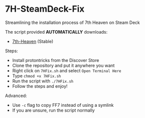 # 7H-SteamDeck-Fix
Streamlining the installation process of 7th Heaven on Steam Deck

The script provided **AUTOMATICALLY** downloads:
* [7th-Heaven](https://github.com/tsunamods-codes/7th-Heaven/releases/) (Stable)

Steps:
* Install protontricks from the Discover Store
* Clone the repository and put it anywhere you want
* Right click on `7HFix.sh` and select `Open Terminal Here`
* Type `chmod +x 7HFix.sh`
* Run the script with `./7HFix.sh`
* Follow the steps and enjoy!



Advanced:
* Use `-c` flag to copy FF7 instead of using a symlink
* If you are unsure, run the script normally
